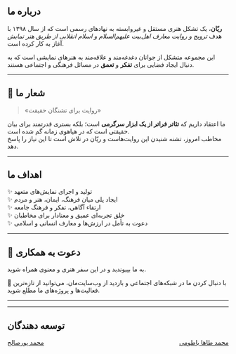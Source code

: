 ## درباره ما
**ریّان**، یک تشکل هنری مستقل و غیروابسته به نهادهای رسمی است که از سال ۱۳۹۸ با هدف *ترویج و روایت معارف اهل‌بیت علیهم‌السلام و اسلام انقلابی از طریق هنر نمایش* آغاز به کار کرده است.  

این مجموعه متشکل از جوانان دغدغه‌مند و علاقه‌مند به هنرهای نمایشی است که به دنبال ایجاد فضایی برای **تفکر** و **تعمق** در مسائل فرهنگی و اجتماعی هستند.  

---

## 🎯 شعار ما  
> «روایت برای تشنگان حقیقت»  

ما اعتقاد داریم که **تئاتر فراتر از یک ابزار سرگرمی** است؛ بلکه بستری قدرتمند برای بیان حقیقتی است که در هیاهوی زمانه گم شده است.  
مخاطب امروز، تشنه شنیدن این روایت‌هاست و ریّان در تلاش است تا این نیاز را پاسخ دهد.  

---

## اهداف ما  
✨ تولید و اجرای نمایش‌های متعهد  
✨ ایجاد پلی میان فرهنگ، ایمان، هنر و مردم  
✨ ارتقاء آگاهی، تفکر و فرهنگ جامعه  
✨ خلق تجربه‌ای عمیق و معنادار برای مخاطبان  
✨ دعوت به تأمل در ارزش‌ها و معارف انسانی و اسلامی  

---

## 🤝 دعوت به همکاری  
به ما بپیوندید و در این سفر هنری و معنوی همراه شوید.  

📌 با دنبال کردن ما در شبکه‌های اجتماعی و بازدید از وب‌سایت‌مان، می‌توانید از تازه‌ترین فعالیت‌ها و پروژه‌های ما مطلع شوید.  

---

---
## توسعه دهندگان
<p align="center">
  <a href="https://example.com/left" style="float: left;">محمد پورصالح</a>
  <a href="https://example.com/right" style="float: right;">محمد طاها باطومی</a>
</p>
